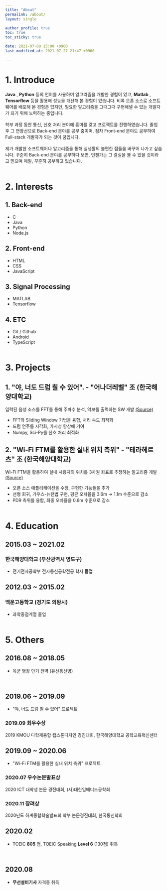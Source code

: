 ```yaml
---
title: "About"
permalink: /about/
layout: single

author_profile: true
toc: true
toc_sticky: true

date: 2021-07-08 15:00 +0900
last_modified_at: 2021-07-27 21:47 +0900

---
```

# 1. Introduce

__Java__ , __Python__ 등의 언어를 사용하며 알고리즘을 개발한 경험이 있고, __Matlab__ , __Tensorflow__ 등을 활용해 성능을 개선해 본 경험이 있습니다. 비록 오픈 소스로 소프트웨어를 배포해 본 경험은 없지만, 필요한 알고리즘을 그때그때 구현해낼 수 있는 개발자가 되기 위해 노력하는 중입니다.<br/><br/>
학부 과정 동안 통신, 신호 처리 분야에 흥미를 갖고 프로젝트를 진행하였습니다. 졸업 후 그 연장선으로 Back-end 분야를 공부 중이며, 점차 Front-end 분야도 공부하여 Full-stack 개발자가 되는 것이 꿈입니다.<br/><br/>
제가 개발한 소프트웨어나 알고리즘을 통해 실생활의 불편한 점들을 바꾸어 나가고 싶습니다. 꾸준히 Back-end 분야를 공부하다 보면, 언젠가는 그 결실을 볼 수 있을 것이라고 믿으며 매일, 꾸준히 공부하고 있습니다.
<br/><br/>

# 2. Interests

## 1. Back-end
 - C
 - Java
 - Python
 - Node.js

## 2. Front-end
  - HTML
  - CSS
  - JavaScript

## 3. Signal Processing
 - MATLAB
 - Tensorflow

## 4. ETC
 - Git / Github
 - Android
 - TypeScript
<br/><br/>

# 3. Projects

## 1. "야, 너도 드럼 칠 수 있어". - "어나더레벨" 조 (한국해양대학교)

입력된 음성 소스를 FFT를 통해 주파수 분석, 악보를 출력하는 SW 개발 [(Source)](https://github.com/bye0nys/drum-final)
 - FFT와 Sliding Window 기법을 융합, 처리 속도 최적화
 - 드럼 연주를 시각화, 가시성 향상에 기여
 - Numpy, Sci-Py를 신호 처리 최적화

## 2. "Wi-Fi FTM를 활용한 실내 위치 측위" - "테라헤르츠" 조 (한국해양대학교)
Wi-Fi FTM을 활용하여 실내 사용자의 위치를 3차원 좌표로 추정하는 알고리즘 개발 [(Source)](https://github.com/bye0nys/WiFi-ML)
 - 오픈 소스 애플리케이션을 수정, 구현한 기능들을 추가
 - 선형 회귀, 가우스-뉴턴법 구현, 평균 오차율을 3.6m -> 1.1m 수준으로 감소
 - PDR 측위를 융합, 최종 오차율을 0.6m 수준으로 감소
<br/><br/>


# 4. Education

## 2015.03 ~ 2021.02
### 한국해양대학교 (부산광역시 영도구)
- 전기전자공학부 전자통신공학전공 학사 __졸업__

## 2012.03 ~ 2015.02
### 백운고등학교 (경기도 의왕시)
- 과학중점계열 졸업
<br/><br/>

# 5. Others

## 2016.08 ~ 2018.05
 - 육군 병장 만기 전역 (유선통신병)
<br/>

## 2019.06 ~ 2019.09
 - "야, 너도 드럼 칠 수 있어" 프로젝트
### 2019.09 __최우수상__
2019 KMOU 다학제융합 캡스톤디자인 경진대회, 한국해양대학교 공학교육혁신센터
<br/>

## 2019.09 ~ 2020.06
 - "Wi-Fi FTM를 활용한 실내 위치 측위" 프로젝트
### 2020.07 __우수논문발표상__
2020 ICT 대학생 논문 경진대회, (사)대한임베디드공학회
### 2020.11 __장려상__
2020년도 하계종합학술발표회 학부 논문경진대회, 한국통신학회
<br/>

## 2020.02
 - TOEIC __805__ 점, TOEIC Speaking __Level 6__ (130점) 취득
<br/>

## 2020.08
 - __무선설비기사__ 자격증 취득